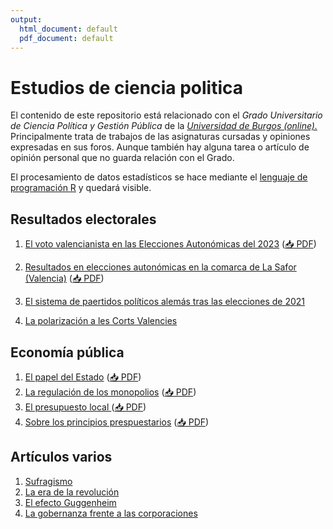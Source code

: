 ```yaml
---
output:
  html_document: default
  pdf_document: default
---
```

# Estudios de ciencia politica
El contenido de este repositorio está relacionado con el _Grado Universitario de Ciencia Política y Gestión Pública_ de la [_Universidad de Burgos (online)._](https://www.ubu.es/) Principalmente trata de trabajos de las asignaturas cursadas y opiniones expresadas en sus foros. Aunque también hay alguna tarea o artículo de opinión personal que no guarda relación con el Grado.

El procesamiento de datos estadísticos se hace mediante el [lenguaje de programación R](https://smowl.net/es/blog/lenguaje-r/) y quedará visible.

## Resultados electorales
1. [El voto valencianista en las Elecciones Autonómicas del 2023](elecciones/elvotovalencianistaEA2023/votovalencianista-ea2023_page.html)
   ([📥 PDF](elecciones/elvotovalencianistaEA2023/votovalencianista-ea2023_page.pdf))

2. [Resultados en elecciones autonómicas en la comarca de La Safor (Valencia)](elecciones/lasafor/SAFOR.html)
   ([📥 PDF](elecciones/lasafor/SAFOR.pdf))
3. [El sistema de paertidos políticos alemás tras las elecciones de 2021](elecciones/alemani2021/elsistemaaleman2021.html)
4. [La polarización a les Corts Valencies](elecciones/lapolaritzacioalesCortsValencianes.html)

## Economía pública

1. [El papel del Estado](economiapublica/elpapeleconomicodelestado/Elpapeleconomicodelestado.html)
([📥 PDF](economiapublica/elpapeleconomicodelestado/Elpapeleconomicodelestado.pdf))
2. [La regulación de los monopolios](economiapublica/laregulaciondelosmonopolios/Laregulaciondelosmonopolios.html)
([📥 PDF](economiapublica/laregulaciondelosmonopolios/Laregulaciondelosmonopolios.pdf))
3. [El presupuesto local ](economiapublica/elpresupuestolocal/Elpresupuestolocal.html)
([📥 PDF](economiapublica/elpresupuestolocal/Elpresupuestolocal.pdf))
4. [Sobre los principios prespuestarios](economiapublica/losprincipiostributarios/Losprincipiostributarios.html)
([📥 PDF](economiapublica/losprincipiostributarios/Losprincipiostributarios.pdf))

## Artículos varios

1. [Sufragismo](articulosvarios/sufragismo/sufragismo.html)
2. [La era de la revolución](articulosvarios/hobsbawm/laeradelarevolucion.html)
3. [El efecto Guggenheim](articulos/elefectoguggenheim/elefectoguggenheim.html)
4. [La gobernanza frente a las corporaciones](articulosvarios/lagobernanzafrentealascorporaciones/lagobernanzafrentealascorporaciones.html)

